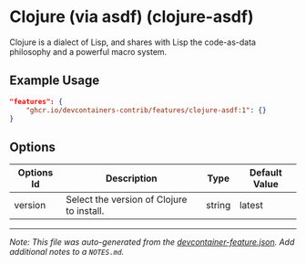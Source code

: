 
# Clojure (via asdf) (clojure-asdf)

Clojure is a dialect of Lisp, and shares with Lisp the code-as-data philosophy and a powerful macro system.

## Example Usage

```json
"features": {
    "ghcr.io/devcontainers-contrib/features/clojure-asdf:1": {}
}
```

## Options

| Options Id | Description | Type | Default Value |
|-----|-----|-----|-----|
| version | Select the version of Clojure to install. | string | latest |



---

_Note: This file was auto-generated from the [devcontainer-feature.json](https://github.com/devcontainers-contrib/features/blob/main/src/clojure-asdf/devcontainer-feature.json).  Add additional notes to a `NOTES.md`._

